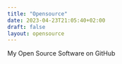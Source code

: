 ```yaml
---
title: "Opensource"
date: 2023-04-23T21:05:40+02:00
draft: false
layout: opensource
---
```


My Open Source Software on GitHub